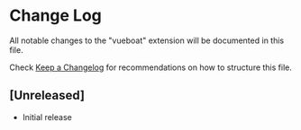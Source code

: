 # Change Log

All notable changes to the "vueboat" extension will be documented in this file.

Check [Keep a Changelog](http://keepachangelog.com/) for recommendations on how to structure this file.

## [Unreleased]

- Initial release